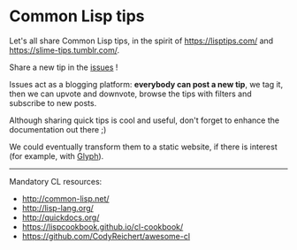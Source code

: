 # Common Lisp tips

Let's all share Common Lisp tips, in the spirit of https://lisptips.com/ and https://slime-tips.tumblr.com/.

Share a new tip in the [issues](https://github.com/lisp-tips/lisp-tips/issues) !

Issues act as a blogging platform: **everybody can post a new tip**,
we tag it, then we can upvote and downvote, browse the tips with
filters and subscribe to new posts.

Although sharing quick tips is cool and useful, don't forget to
enhance the documentation out there ;)

We could eventually transform them to a static website, if there is interest (for example, with [Glyph](https://dbriemann.github.io/blog/2-introducing-glyph-static-site-generator-powered-by-github-issues-and-pages.html)).


---

Mandatory CL resources:

- http://common-lisp.net/
- http://lisp-lang.org/
- http://quickdocs.org/
- https://lispcookbook.github.io/cl-cookbook/
- https://github.com/CodyReichert/awesome-cl
